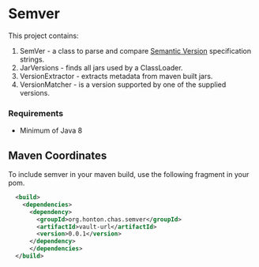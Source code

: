 # Semver
This project contains:
1. SemVer - a class to parse and compare [Semantic Version](semver.org) specification strings.
2. JarVersions - finds all jars used by a ClassLoader.
3. VersionExtractor - extracts metadata from maven built jars.
4. VersionMatcher - is a version supported by one of the supplied versions.

### Requirements
* Minimum of Java 8

## Maven Coordinates
To include semver in your maven build, use the following fragment in your pom.
```xml
  <build>
    <dependencies>
      <dependency>
        <groupId>org.honton.chas.semver</groupId>
        <artifactId>vault-url</artifactId>
        <version>0.0.1</version>
      </dependency>
      </dependencies>
  </build>
```
